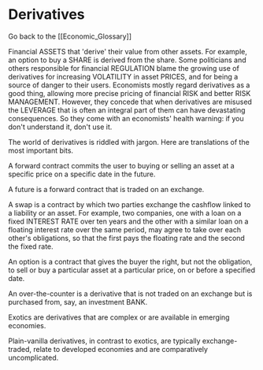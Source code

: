 # Derivatives

Go back to the [[Economic_Glossary]]


Financial ASSETS that 'derive' their value from other assets. For example, an option to buy a SHARE is derived from the share. Some politicians and others responsible for financial REGULATION blame the growing use of derivatives for increasing VOLATILITY in asset PRICES, and for being a source of danger to their users. Economists mostly regard derivatives as a good thing, allowing more precise pricing of financial RISK and better RISK MANAGEMENT. However, they concede that when derivatives are misused the LEVERAGE that is often an integral part of them can have devastating consequences. So they come with an economists' health warning: if you don't understand it, don't use it.

The world of derivatives is riddled with jargon. Here are translations of the most important bits.

A forward contract commits the user to buying or selling an asset at a specific price on a specific date in the future.

A future is a forward contract that is traded on an exchange.

A swap is a contract by which two parties exchange the cashflow linked to a liability or an asset. For example, two companies, one with a loan on a fixed INTEREST RATE over ten years and the other with a similar loan on a floating interest rate over the same period, may agree to take over each other's obligations, so that the first pays the floating rate and the second the fixed rate.

An option is a contract that gives the buyer the right, but not the obligation, to sell or buy a particular asset at a particular price, on or before a specified date.

An over-the-counter is a derivative that is not traded on an exchange but is purchased from, say, an investment BANK.

Exotics are derivatives that are complex or are available in emerging economies.

Plain-vanilla derivatives, in contrast to exotics, are typically exchange-traded, relate to developed economies and are comparatively uncomplicated.

